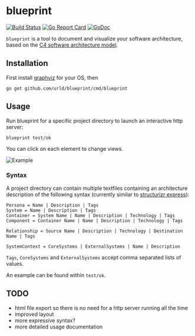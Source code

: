 # blueprint

[![Build Status](https://travis-ci.org/urld/blueprint.svg?branch=master)](https://travis-ci.org/urld/blueprint)
[![Go Report Card](https://goreportcard.com/badge/github.com/urld/blueprint)](https://goreportcard.com/report/github.com/urld/blueprint)
[![GoDoc](https://godoc.org/github.com/urld/blueprint?status.svg)](https://godoc.org/github.com/urld/blueprint)

`blueprint` is a tool to document and visualize your software architecture, based on the [C4 software architecture model](https://c4model.com).

## Installation

First install [graphviz](http://graphviz.org/Download.php) for your OS, then

	go get github.com/urld/blueprint/cmd/blueprint

## Usage
Run blueprint for a specific project directory to launch an interactive http server:

	blueprint test/ok

You can click on each element to change views.

![Example](https://github.com/urld/fatdeps/raw/master/test/example.png)

### Syntax 

A project directory can contain multiple textfiles
containing an architecture description of the following syntax (currently similar to [structurizr express](https://structurizr.com/express)):

	Persona = Name | Description | Tags
	System = Name | Description | Tags
	Container = System Name | Name | Description | Technology | Tags
	Component = Container Name | Name | Description | Technology | Tags

	Relationship = Source Name | Description | Technology | Destination Name | Tags

	SystemContext = CoreSystems | ExternalSystems | Name | Description

`Tags`, `CoreSystems` and `ExternalSystems` accept comma separated lists of values.

An example can be found within `test/ok`.




## TODO

* html file export so there is no need for a http server running all the time
* improved layout
* more expressive syntax?
* more detailed usage documentation
